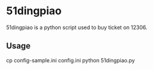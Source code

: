 ﻿51dingpiao
======
51dingpiao is a python script used to buy ticket on 12306.

Usage
------------
cp config-sample.ini config.ini
python 51dingpiao.py